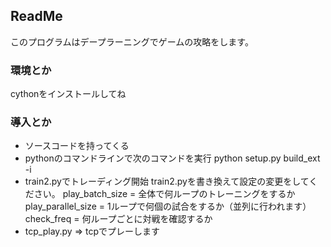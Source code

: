 ## ReadMe
このプログラムはデープラーニングでゲームの攻略をします。

### 環境とか
cythonをインストールしてね

### 導入とか
- ソースコードを持ってくる 
- pythonのコマンドラインで次のコマンドを実行 
    python setup.py build_ext -i 
- train2.pyでトレーディング開始 
    train2.pyを書き換えて設定の変更をしてください。
    play_batch_size = 全体で何ループのトレーニングをするか 
    play_parallel_size = 1ループで何個の試合をするか（並列に行われます） 
    check_freq = 何ループごとに対戦を確認するか 
- tcp_play.py => tcpでプレーします 
